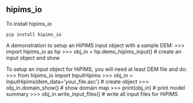 hipims_io
--------
To install hipims_io
```
pip install hipims_io
```
A demonstration to setup an HiPIMS input object with a sample DEM:
    >>> import hipims_io as hp
    >>> obj_in = hp.demo_hipims_input() # create an input object and show

To setup an input object for HiPIMS, you will need at least DEM file and do:
    >>> from hipims_io import InputHipims
    >>> obj_in = InputHipims(dem_data='your_file.asc') # create object
    >>> obj_in.domain_show() # show domain map
    >>> print(obj_in) # print model summary
    >>> obj_in.write_input_files() # write all input files for HiPIMS
    
